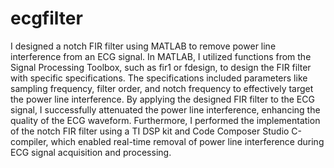 # ecgfilter
I designed a notch FIR filter using MATLAB to remove power line interference from an ECG signal.
In MATLAB, I utilized functions from the Signal Processing Toolbox, such as fir1 or fdesign, to design the FIR filter with specific specifications.
The specifications included parameters like sampling frequency, filter order, and notch frequency to effectively target the power line interference.
By applying the designed FIR filter to the ECG signal, I successfully attenuated the power line interference, enhancing the quality of the ECG waveform.
Furthermore, I performed the implementation of the notch FIR filter using a TI DSP kit and Code Composer Studio C-compiler, which enabled real-time removal of power line interference during ECG signal acquisition and processing.
